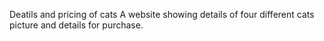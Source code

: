 Deatils and pricing of cats
A website showing details of four different cats picture and details for purchase.
